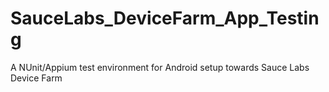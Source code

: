 # SauceLabs_DeviceFarm_App_Testing
A NUnit/Appium test environment for Android setup towards Sauce Labs Device Farm
